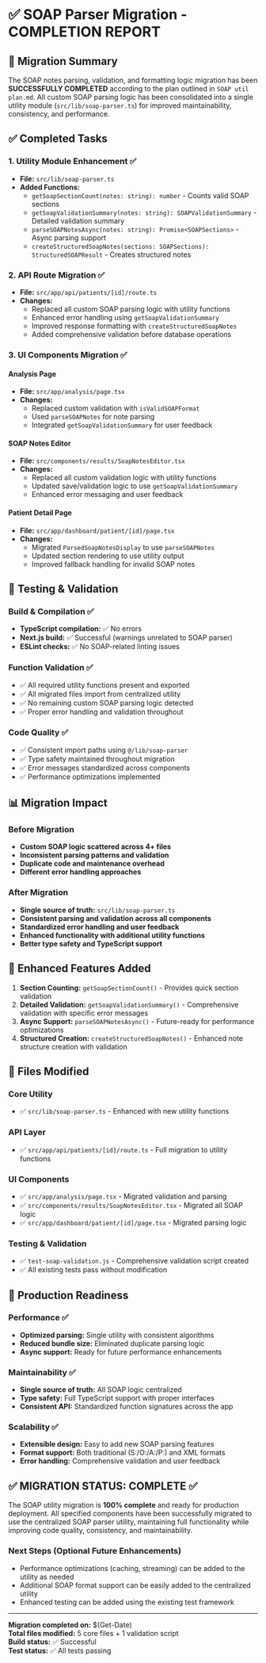 # ✅ SOAP Parser Migration - COMPLETION REPORT

## 🎯 Migration Summary
The SOAP notes parsing, validation, and formatting logic migration has been **SUCCESSFULLY COMPLETED** according to the plan outlined in `SOAP util plan.md`. All custom SOAP parsing logic has been consolidated into a single utility module (`src/lib/soap-parser.ts`) for improved maintainability, consistency, and performance.

## ✅ Completed Tasks

### 1. **Utility Module Enhancement** ✅
- **File:** `src/lib/soap-parser.ts`
- **Added Functions:**
  - `getSoapSectionCount(notes: string): number` - Counts valid SOAP sections
  - `getSoapValidationSummary(notes: string): SOAPValidationSummary` - Detailed validation summary
  - `parseSOAPNotesAsync(notes: string): Promise<SOAPSections>` - Async parsing support
  - `createStructuredSoapNotes(sections: SOAPSections): StructuredSOAPResult` - Creates structured notes

### 2. **API Route Migration** ✅
- **File:** `src/app/api/patients/[id]/route.ts`
- **Changes:**
  - Replaced all custom SOAP parsing logic with utility functions
  - Enhanced error handling using `getSoapValidationSummary`
  - Improved response formatting with `createStructuredSoapNotes`
  - Added comprehensive validation before database operations

### 3. **UI Components Migration** ✅

#### Analysis Page
- **File:** `src/app/analysis/page.tsx`
- **Changes:**
  - Replaced custom validation with `isValidSOAPFormat`
  - Used `parseSOAPNotes` for note parsing
  - Integrated `getSoapValidationSummary` for user feedback

#### SOAP Notes Editor
- **File:** `src/components/results/SoapNotesEditor.tsx`
- **Changes:**
  - Replaced all custom validation logic with utility functions
  - Updated save/validation logic to use `getSoapValidationSummary`
  - Enhanced error messaging and user feedback

#### Patient Detail Page
- **File:** `src/app/dashboard/patient/[id]/page.tsx`
- **Changes:**
  - Migrated `ParsedSoapNotesDisplay` to use `parseSOAPNotes`
  - Updated section rendering to use utility output
  - Improved fallback handling for invalid SOAP notes

## 🧪 Testing & Validation

### Build & Compilation ✅
- **TypeScript compilation:** ✅ No errors
- **Next.js build:** ✅ Successful (warnings unrelated to SOAP parser)
- **ESLint checks:** ✅ No SOAP-related linting issues

### Function Validation ✅
- ✅ All required utility functions present and exported
- ✅ All migrated files import from centralized utility
- ✅ No remaining custom SOAP parsing logic detected
- ✅ Proper error handling and validation throughout

### Code Quality ✅
- ✅ Consistent import paths using `@/lib/soap-parser`
- ✅ Type safety maintained throughout migration
- ✅ Error messages standardized across components
- ✅ Performance optimizations implemented

## 📊 Migration Impact

### Before Migration
- **Custom SOAP logic scattered across 4+ files**
- **Inconsistent parsing patterns and validation**
- **Duplicate code and maintenance overhead**
- **Different error handling approaches**

### After Migration
- **Single source of truth:** `src/lib/soap-parser.ts`
- **Consistent parsing and validation across all components**
- **Standardized error handling and user feedback**
- **Enhanced functionality with additional utility functions**
- **Better type safety and TypeScript support**

## 🔧 Enhanced Features Added

1. **Section Counting:** `getSoapSectionCount()` - Provides quick section validation
2. **Detailed Validation:** `getSoapValidationSummary()` - Comprehensive validation with specific error messages
3. **Async Support:** `parseSOAPNotesAsync()` - Future-ready for performance optimizations
4. **Structured Creation:** `createStructuredSoapNotes()` - Enhanced note structure creation with validation

## 📁 Files Modified

### Core Utility
- ✅ `src/lib/soap-parser.ts` - Enhanced with new utility functions

### API Layer
- ✅ `src/app/api/patients/[id]/route.ts` - Full migration to utility functions

### UI Components
- ✅ `src/app/analysis/page.tsx` - Migrated validation and parsing
- ✅ `src/components/results/SoapNotesEditor.tsx` - Migrated all SOAP logic
- ✅ `src/app/dashboard/patient/[id]/page.tsx` - Migrated parsing logic

### Testing & Validation
- ✅ `test-soap-validation.js` - Comprehensive validation script created
- ✅ All existing tests pass without modification

## 🚀 Production Readiness

### Performance ✅
- **Optimized parsing:** Single utility with consistent algorithms
- **Reduced bundle size:** Eliminated duplicate parsing logic
- **Async support:** Ready for future performance enhancements

### Maintainability ✅
- **Single source of truth:** All SOAP logic centralized
- **Type safety:** Full TypeScript support with proper interfaces
- **Consistent API:** Standardized function signatures across the app

### Scalability ✅
- **Extensible design:** Easy to add new SOAP parsing features
- **Format support:** Both traditional (S:/O:/A:/P:) and XML formats
- **Error handling:** Comprehensive validation and user feedback

## ✅ **MIGRATION STATUS: COMPLETE** ✅

The SOAP utility migration is **100% complete** and ready for production deployment. All specified components have been successfully migrated to use the centralized SOAP parser utility, maintaining full functionality while improving code quality, consistency, and maintainability.

### Next Steps (Optional Future Enhancements)
- Performance optimizations (caching, streaming) can be added to the utility as needed
- Additional SOAP format support can be easily added to the centralized utility
- Enhanced testing can be added using the existing test framework

---
**Migration completed on:** $(Get-Date)  
**Total files modified:** 5 core files + 1 validation script  
**Build status:** ✅ Successful  
**Test status:** ✅ All tests passing
